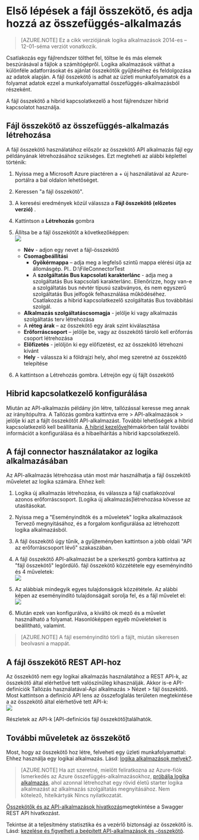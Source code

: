 <properties
    pageTitle="A fájl connector használatakor az összefüggés-alkalmazások |} Microsoft Azure alkalmazás szolgáltatás"
    description="Hogyan hozhat létre és a fájl összekötő vagy API-alkalmazás beállítása és vele az Azure alkalmazás szolgáltatás összefüggés-alkalmazásban"
    authors="rajeshramabathiran"
    manager="erikre"
    editor=""
    services="logic-apps"
    documentationCenter=""/>

<tags
    ms.service="logic-apps"
    ms.workload="integration"
    ms.tgt_pltfrm="na"
    ms.devlang="na"
    ms.topic="article"
    ms.date="09/01/2016"
    ms.author="rajram"/>

# <a name="get-started-with-the-file-connector-and-add-it-to-your-logic-app"></a>Első lépések a fájl összekötő, és adja hozzá az összefüggés-alkalmazás
>[AZURE.NOTE] Ez a cikk verziójának logika alkalmazások 2014-es – 12-01-séma verziót vonatkozik.

Csatlakozás egy fájlrendszer tölthet fel, töltse le és más elemek beszúrásával a fájlok a számítógépről. Logika alkalmazások válthat a különféle adatforrásokat és ajánlat összekötők gyűjtéséhez és feldolgozása az adatok alapján. A fájl összekötő is adhat az üzleti munkafolyamatok és a folyamat adatok ezzel a munkafolyamattal összefüggés-alkalmazásból részeként. 

A fájl összekötő a hibrid kapcsolatkezelő a host fájlrendszer hibrid kapcsolatot használja.

## <a name="creating-a-file-connector-for-your-logic-app"></a>Fájl összekötő az összefüggés-alkalmazás létrehozása ##
A fájl összekötő használatához először az összekötő API alkalmazás fájl egy példányának létrehozásához szükséges. Ezt megteheti az alábbi képlettel történik:

1.  Nyissa meg a Microsoft Azure piactéren a + új használatával az Azure-portálra a bal oldalon lehetőséget.
2.  Keressen "a fájl összekötő".
3.  A keresési eredmények közül válassza a **Fájl összekötő (előzetes verzió)** .
4.  Kattintson a **Létrehozás** gombra
5.  Állítsa be a fájl összekötőt a következőképpen:  
![][1]

    - **Név** - adjon egy nevet a fájl-összekötő
    - **Csomagbeállítási**
        - **Gyökérmappa** – adja meg a legfelső szintű mappa elérési útja az állomásgép. Pl.. D:\FileConnectorTest
        - A **szolgáltatás Bus kapcsolati karakterlánc** - adja meg a szolgáltatás Bus kapcsolati karakterlánc. Ellenőrizze, hogy van-e a szolgáltatás bus névtér típusú szabványos, és nem egyszerű szolgáltatás Bus jelfogók felhasználása működéséhez.  Csatlakozás a hibrid kapcsolatkezelő szolgáltatás Bus továbbítási szolgál.
    - **Alkalmazás szolgáltatáscsomagja** - jelölje ki vagy alkalmazás szolgáltatás terv létrehozása
    - A **réteg árak** – az összekötő egy árak szint kiválasztása
    - **Erőforráscsoport** – jelölje be, vagy az összekötő tároló kell erőforrás csoport létrehozása
    - **Előfizetés** - jelöljön ki egy előfizetést, ez az összekötő létrehozni kívánt
    - **Hely** - válassza ki a földrajzi hely, ahol meg szeretné az összekötő telepítése

4. A kattintson a Létrehozás gombra. Létrejön egy új fájlt összekötő

## <a name="configure-hybrid-connection-manager"></a>Hibrid kapcsolatkezelő konfigurálása ##
Miután az API-alkalmazás példány jön létre, tallózással keresse meg annak az irányítópultra.  A Tallózás gombra kattintva erre > API-alkalmazások > jelölje ki azt a fájlt összekötőt API-alkalmazást.  További lehetőségek a hibrid kapcsolatkezelő kell beállítania.
[A hibrid kezelővel]témakörben talál további információt a konfigurálása és a hibaelhárítás a hibrid kapcsolatkezelő.

## <a name="using-the-file-connector-in-your-logic-app"></a>A fájl connector használatakor az logika alkalmazásában ##
Az API-alkalmazás létrehozása után most már használhatja a fájl összekötő műveletet az logika számára. Ehhez kell:

1.  Logika új alkalmazás létrehozása, és válassza a fájl csatlakozóval azonos erőforráscsoport. [Logika új alkalmazás]létrehozása kövesse az utasításokat.

2.  Nyissa meg a "Eseményindítók és a műveletek" logika alkalmazások Tervező megnyitásához, és a forgalom konfigurálása az létrehozott logika alkalmazásból.

3.  A fájl összekötő úgy tűnik, a gyűjteményben kattintson a jobb oldali "API az erőforráscsoport lévő" szakaszában.

4.  A fájl összekötő API-alkalmazást be a szerkesztő gombra kattintva az "fájl összekötő" legördülő. fájl összekötő közzététele egy eseményindító és 4 műveletek:  
![][5]

6.  Az alábbiak mindegyik egyes tulajdonságok közzététele. Az alábbi képen az eseményindító tulajdonságait sorolja fel, és a fájl művelet el:  
![][6]

7. Miután ezek van konfigurálva, a kiváltó ok mező és a művelet használható a folyamat. Hasonlóképpen egyéb műveleteket is beállítható, valamint.

> [AZURE.NOTE] A fájl eseményindító törli a fájlt, miután sikeresen beolvasni a mappát.

## <a name="file-connector-rest-apis"></a>A fájl összekötő REST API-hoz ##
Az összekötő nem egy logikai alkalmazás használatához a REST API-k, az összekötő által elérhetővé tett valószínűleg kihasználják. Akkor is-e API-definíciók Tallózás használatával-Api alkalmazás > Nézet > fájl összekötő. Most kattintson a definíció API lens az összefoglalás területen megtekintése a az összekötő által elérhetővé tett API-k:  
![][7]

Részletek az API-k [API-definíciós fájl összekötő]találhatók.

## <a name="do-more-with-your-connector"></a>További műveletek az összekötő
Most, hogy az összekötő hoz létre, felveheti egy üzleti munkafolyamattal: Ehhez használja egy logikai alkalmazás. Lásd: [logika alkalmazások melyek?](app-service-logic-what-are-logic-apps.md).

>[AZURE.NOTE] Ha azt szeretné, mielőtt feliratkozna az Azure-fiók Ismerkedés az Azure összefüggés-alkalmazásokhoz, [próbálja logika alkalmazás](https://tryappservice.azure.com/?appservice=logic), ahol azonnal létrehozhat egy rövid életű starter logika alkalmazást az alkalmazás szolgáltatás megnyitásához. Nem kötelező, hitelkártyák Nincs nyilatkozatát.

[Összekötők és az API-alkalmazások hivatkozás](http://go.microsoft.com/fwlink/p/?LinkId=529766)megtekintése a Swagger REST API hivatkozást.

Tekintse át a teljesítmény statisztika és a vezérlő biztonsági az összekötő is. Lásd: [kezelése és figyelheti a beépített API-alkalmazások és -összekötő](app-service-logic-monitor-your-connectors.md).

<!-- Image reference -->
[1]: ./media/app-service-logic-connector-file/img1.PNG
[5]: ./media/app-service-logic-connector-file/img5.PNG
[6]: ./media/app-service-logic-connector-file/img6.PNG
[7]: ./media/app-service-logic-connector-file/img7.PNG

<!-- Links -->
[Logika új alkalmazás létrehozása]: app-service-logic-create-a-logic-app.md
[Összekötő API-definíciós fájl]: https://msdn.microsoft.com/library/dn936296.aspx
[A hibrid kezelővel]: app-service-logic-hybrid-connection-manager.md
